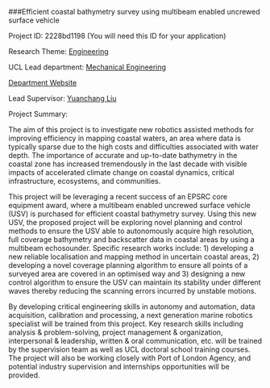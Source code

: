 ###Efficient coastal bathymetry survey using multibeam enabled uncrewed surface vehicle

Project ID: 2228bd1198
(You will need this ID for your application)

Research Theme: [Engineering](../themes/engineering.md)

UCL Lead department: [Mechanical Engineering](../departments/mechanical-engineering.md)

[Department Website](https://www.ucl.ac.uk/mechanical-engineering)

Lead Supervisor: [Yuanchang Liu](https://iris.ucl.ac.uk/iris/browse/profile?upi=YLIUA09)

Project Summary:

The aim of this project is to investigate new robotics assisted methods for improving efficiency in mapping coastal waters, an area where data is typically sparse due to the high costs and difficulties associated with water depth. The importance of accurate and up-to-date bathymetry in the coastal zone has increased tremendously in the last decade with visible impacts of accelerated climate change on coastal dynamics, critical infrastructure, ecosystems, and communities.
 
 This project will be leveraging a recent success of an EPSRC core equipment award, where a multibeam enabled uncrewed surface vehicle (USV) is purchased for efficient coastal bathymetry survey. Using this new USV, the proposed project will be exploring novel planning and control methods to ensure the USV able to autonomously acquire high resolution, full coverage bathymetry and backscatter data in coastal areas by using a multibeam echosounder. Specific research works include: 1) developing a new reliable localisation and mapping method in uncertain coastal areas, 2) developing a novel coverage planning algorithm to ensure all points of a surveyed area are covered in an optimised way and 3) designing a new control algorithm to ensure the USV can maintain its stability under different waves thereby reducing the scanning errors incurred by unstable motions.
 
 By developing critical engineering skills in autonomy and automation, data acquisition, calibration and processing, a next generation marine robotics specialist will be trained from this project. Key research skills including analysis & problem-solving, project management & organization, interpersonal & leadership, written & oral communication, etc. will be trained by the supervision team as well as UCL doctoral school training courses. The project will also be working closely with Port of London Agency, and potential industry supervision and internships opportunities will be provided.